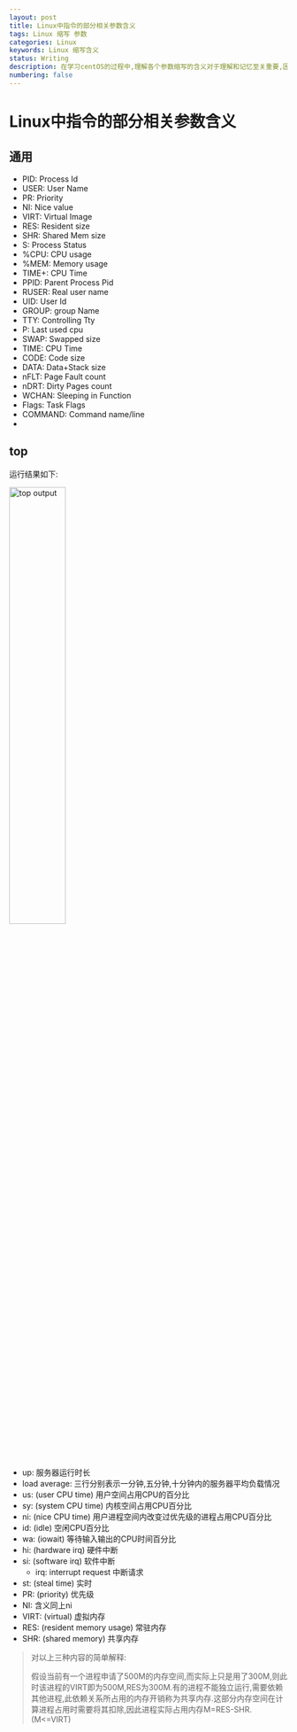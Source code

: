 ```yaml
---
layout: post
title: Linux中指令的部分相关参数含义
tags: Linux 缩写 参数
categories: Linux
keywords: Linux 缩写含义
status: Writing
description: 在学习centOS的过程中,理解各个参数缩写的含义对于理解和记忆至关重要,因此在此稍作总结.
numbering: false
---
```




# Linux中指令的部分相关参数含义

## 通用

- PID: Process Id
- USER: User Name
- PR: Priority
- NI: Nice value
- VIRT: Virtual Image
- RES: Resident size
- SHR: Shared Mem size
- S: Process Status
- %CPU: CPU usage
- %MEM: Memory usage
- TIME+: CPU Time
- PPID: Parent Process Pid
- RUSER: Real user name
- UID: User Id
- GROUP: group Name
- TTY: Controlling Tty
- P: Last used cpu
- SWAP: Swapped size
- TIME: CPU Time
- CODE: Code size
- DATA: Data+Stack size
- nFLT: Page Fault count
- nDRT: Dirty Pages count
- WCHAN: Sleeping in Function
- Flags: Task Flags
- COMMAND: Command name/line
- 

## top

运行结果如下:

<img src="https://raw.githubusercontent.com/chen-ustc/chen-ustc.github.io/blob/master/_posts/2020-07-02-Linux%E4%B8%AD%E6%8C%87%E4%BB%A4%E7%9A%84%E9%83%A8%E5%88%86%E7%9B%B8%E5%85%B3%E5%8F%82%E6%95%B0%E5%90%AB%E4%B9%89/20200702012406.png" alt="top output" width="45%">

- up: 服务器运行时长
- load average: 三行分别表示一分钟,五分钟,十分钟内的服务器平均负载情况
- us: (user CPU time) 用户空间占用CPU的百分比
- sy: (system CPU time) 内核空间占用CPU百分比
- ni: (nice CPU time) 用户进程空间内改变过优先级的进程占用CPU百分比
- id: (idle) 空闲CPU百分比
- wa: (iowait) 等待输入输出的CPU时间百分比
- hi: (hardware irq)  硬件中断
- si: (software irq) 软件中断
  - irq: interrupt request  中断请求
- st: (steal time) 实时
- PR: (priority) 优先级
- NI: 含义同上ni
- VIRT: (virtual) 虚拟内存
- RES: (resident memory usage) 常驻内存
- SHR: (shared memory) 共享内存

> 对以上三种内容的简单解释:
>
> 假设当前有一个进程申请了500M的内存空间,而实际上只是用了300M,则此时该进程的VIRT即为500M,RES为300M.有的进程不能独立运行,需要依赖其他进程,此依赖关系所占用的内存开销称为共享内存.这部分内存空间在计算进程占用时需要将其扣除,因此进程实际占用内存M=RES-SHR.(M<=VIRT)
